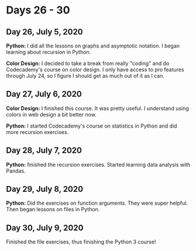 # Days 26 - 30

## Day 26, July 5, 2020

**Python:** I did all the lessons on graphs and asymptotic notation. I began learning about recursion in Python.

**Color Design:** I decided to take a break from really "coding" and do Codecademy's course on color design. I only have access to pro features through July 24, so I figure I should get as much out of it as I can.

## Day 27, July 6, 2020

**Color Design:** I finished this course. It was pretty useful. I understand using colors in web design a bit better now.

**Python:** I started Codecademy's course on statistics in Python and did more recursion exercises.

## Day 28, July 7, 2020

**Python:** finished the recursion exercises. Started learning data analysis with Pandas.

## Day 29, July 8, 2020

**Python:** Did the exercises on function arguments. They were super helpful. Then began lessons on files in Python.

## Day 30, July 9, 2020

Finished the file exercises, thus finishing the Python 3 course!